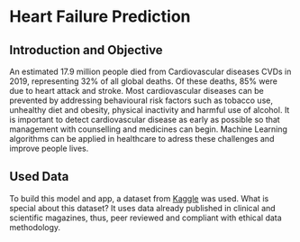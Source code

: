 # Heart Failure Prediction

## Introduction and Objective

An estimated 17.9 million people died from Cardiovascular diseases CVDs in 2019, representing 32% of all global deaths. Of these deaths, 85% were due to heart attack and stroke.
Most cardiovascular diseases can be prevented by addressing behavioural risk factors such as tobacco use, unhealthy diet and obesity, physical inactivity and harmful use of alcohol.
It is important to detect cardiovascular disease as early as possible so that management with counselling and medicines can begin. 
Machine Learning algorithms can be applied in healthcare to adress these challenges and improve people lives.

## Used Data

To build this model and app, a dataset from [Kaggle](https://www.kaggle.com/andrewmvd/heart-failure-clinical-data) was used. What is special about this dataset?
It uses data already published in clinical and scientific magazines, thus, peer reviewed and compliant with ethical data methodology. 
